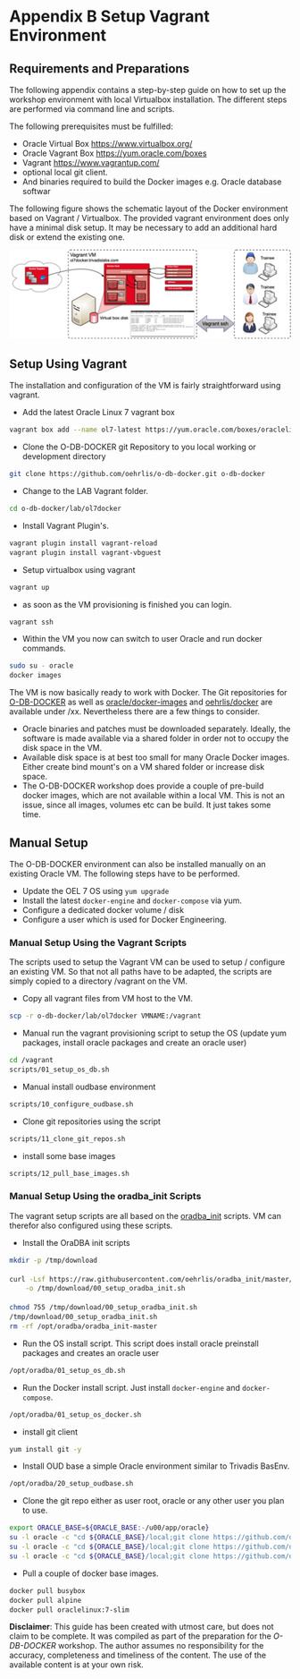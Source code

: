# Appendix B Setup Vagrant Environment

## Requirements and Preparations

The following appendix contains a step-by-step guide on how to set up the workshop environment with local Virtualbox installation. The different steps are performed via command line and scripts. 

The following prerequisites must be fulfilled:

- Oracle Virtual Box https://www.virtualbox.org/
- Oracle Vagrant Box https://yum.oracle.com/boxes
- Vagrant https://www.vagrantup.com/
- optional local git client. 
- And binaries required to build the Docker images e.g. Oracle database softwar

The following figure shows the schematic layout of the Docker environment based on Vagrant / Virtualbox. The provided vagrant environment does only have a minimal disk setup. It may be necessary to add an additional hard disk or extend the existing one.

!["Vagrant VM Workshop Architecture"](../images/Vagrant-Environment.png)

## Setup Using Vagrant

The installation and configuration of the VM is fairly straightforward using vagrant. 

* Add the latest Oracle Linux 7 vagrant box

```bash
vagrant box add --name ol7-latest https://yum.oracle.com/boxes/oraclelinux/latest/ol7-latest.box
```

* Clone the O-DB-DOCKER git Repository to you local working or development directory

```bash
git clone https://github.com/oehrlis/o-db-docker.git o-db-docker
```

* Change to the LAB Vagrant folder.

```bash
cd o-db-docker/lab/ol7docker
```

* Install Vagrant Plugin's.

```bash
vagrant plugin install vagrant-reload
vagrant plugin install vagrant-vbguest
```

* Setup virtualbox using vagrant

```bash
vagrant up
```

* as soon as the VM provisioning is finished you can login.

```bash
vagrant ssh
```

* Within the VM you now can switch to user Oracle and run docker commands.

```bash
sudo su - oracle
docker images
```

The VM is now basically ready to work with Docker. The Git repositories for [O-DB-DOCKER](https://github.com/oehrlis/o-db-docker) as well as [oracle/docker-images](https://github.com/oracle/docker-images) and [oehrlis/docker](https://github.com/oehrlis/docker) are available under /xx. Nevertheless there are a few things to consider.

- Oracle binaries and patches must be downloaded separately. Ideally, the software is made available via a shared folder in order not to occupy the disk space in the VM. 
- Available disk space is at best too small for many Oracle Docker images. Either create bind mount's on a VM shared folder or increase disk space.
- The O-DB-DOCKER workshop does provide a couple of pre-build docker images, which are not available within a local VM. This is not an issue, since all images, volumes etc can be build. It just takes some time.

## Manual Setup

The O-DB-DOCKER environment can also be installed manually on an existing Oracle VM. The following steps have to be performed.

- Update the OEL 7 OS using `yum upgrade`
- Install the latest `docker-engine` and `docker-compose` via yum.
- Configure a dedicated docker volume / disk
- Configure a user which is used for Docker Engineering.

### Manual Setup Using the Vagrant Scripts

The scripts used to setup the Vagrant VM can be used to setup / configure an existing VM. So that not all paths have to be adapted, the scripts are simply copied to a directory /vagrant on the VM.

- Copy all vagrant files from VM host to the VM.

```bash
scp -r o-db-docker/lab/ol7docker VMNAME:/vagrant
```

- Manual run the vagrant provisioning script to setup the OS (update yum packages, install oracle packages and create an oracle user)

```bash
cd /vagrant
scripts/01_setup_os_db.sh
```

- Manual install oudbase environment

```bash
scripts/10_configure_oudbase.sh
```

- Clone git repositories using the script

```bash
scripts/11_clone_git_repos.sh
```

- install some base images

```bash
scripts/12_pull_base_images.sh
```

### Manual Setup Using the oradba_init Scripts

The vagrant setup scripts are all based on the [oradba_init](https://github.com/oehrlis/oradba_init) scripts. VM can therefor also configured using these scripts.

- Install the OraDBA init scripts

```bash
mkdir -p /tmp/download

curl -Lsf https://raw.githubusercontent.com/oehrlis/oradba_init/master/bin/00_setup_oradba_init.sh \
    -o /tmp/download/00_setup_oradba_init.sh

chmod 755 /tmp/download/00_setup_oradba_init.sh
/tmp/download/00_setup_oradba_init.sh
rm -rf /opt/oradba/oradba_init-master
```

- Run the OS install script. This script does install oracle preinstall packages and creates an oracle user

```bash
/opt/oradba/01_setup_os_db.sh
```

- Run the Docker install script. Just install `docker-engine` and `docker-compose`.

```bash
/opt/oradba/01_setup_os_docker.sh
```

- install git client

```bash
yum install git -y
```

- Install OUD base a simple Oracle environment similar to Trivadis BasEnv.
  
```bash
/opt/oradba/20_setup_oudbase.sh
```

- Clone the git repo either as user root, oracle or any other user you plan to use.

```bash
export ORACLE_BASE=${ORACLE_BASE:-/u00/app/oracle}
su -l oracle -c "cd ${ORACLE_BASE}/local;git clone https://github.com/oehrlis/o-db-docker.git"
su -l oracle -c "cd ${ORACLE_BASE}/local;git clone https://github.com/oehrlis/docker.git"
su -l oracle -c "cd ${ORACLE_BASE}/local;git clone https://github.com/oracle/docker-images.git"
```

- Pull a couple of docker base images.

```bash
docker pull busybox
docker pull alpine
docker pull oraclelinux:7-slim
```

**Disclaimer**: This guide has been created with utmost care, but does not claim to be complete. It was compiled as part of the preparation for the *O-DB-DOCKER* workshop. The author assumes no responsibility for the accuracy, completeness and timeliness of the content. The use of the available content is at your own risk.
